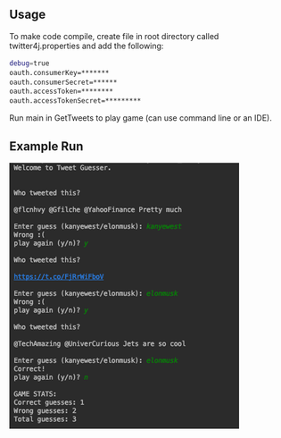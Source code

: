 ## Usage

To make code compile, create file in root directory called twitter4j.properties and add the 
following:

```bash
debug=true  
oauth.consumerKey=*******
oauth.consumerSecret=******
oauth.accessToken=********
oauth.accessTokenSecret=*********
```

Run main in GetTweets to play game (can use command line or an IDE).

## Example Run
![](Run_Example.png)
